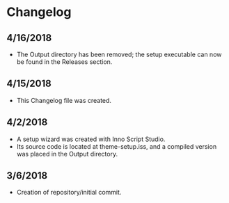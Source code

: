 # Changelog
## 4/16/2018
- The Output directory has been removed; the setup executable can now be found in the Releases section.
## 4/15/2018
- This Changelog file was created.
## 4/2/2018
- A setup wizard was created with Inno Script Studio.
- Its source code is located at theme-setup.iss, and a compiled version was placed in the Output directory.
## 3/6/2018
- Creation of repository/initial commit.